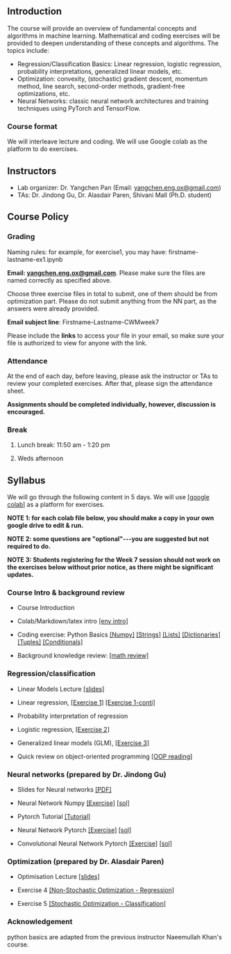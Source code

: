 

## Introduction

The course will provide an overview of fundamental concepts and algorithms in machine learning. Mathematical and coding exercises will be provided to deepen understanding of these concepts and algorithms. The topics include: 

 - Regression/Classification Basics: Linear regression, logistic regression, probability interpretations, generalized linear models, etc.
 - Optimization: convexity, (stochastic) gradient descent, momentum method, line search, second-order methods, gradient-free optimizations, etc.
 - Neural Networks: classic neural network architectures and training techniques using PyTorch and TensorFlow.

### Course format

We will interleave lecture and coding. We will use Google colab as the platform to do exercises. 
                
## Instructors

- Lab organizer: Dr. Yangchen Pan (Email: yangchen.eng.ox@gmail.com)
- TAs: Dr. Jindong Gu, Dr. Alasdair Paren, Shivani Mall (Ph.D. student)

## Course Policy

### Grading

Naming rules: for example, for exercise1, you may have: firstname-lastname-ex1.ipynb

**Email: yangchen.eng.ox@gmail.com**. Please make sure the files are named correctly as specified above. 

Choose three exercise files in total to submit, one of them should be from optimization part. Please do not submit anything from the NN part, as the answers were already provided. 

**Email subject line**: Firstname-Lastname-CWMweek7

Please include the **links** to access your file in your email, so make sure your file is authorized to view for anyone with the link. 

### Attendance

At the end of each day, before leaving, please ask the instructor or TAs to review your completed exercises. After that, please sign the attendance sheet.

**Assignments should be completed individually, however, discussion is encouraged.**

### Break

1. Lunch break: 11:50 am - 1:20 pm

2. Weds afternoon

## Syllabus

We will go through the following content in 5 days. We will use [[google colab]](https://colab.research.google.com/) as a platform for exercises. 

**NOTE 1: for each colab file below, you should make a copy in your own google drive to edit & run.**

**NOTE 2: some questions are "optional"---you are suggested but not required to do.**

**NOTE 3: Students registering for the Week 7 session should not work on the exercises below without prior notice, as there might be significant updates.**

### Course Intro & background review

- Course Introduction

- Colab/Markdown/latex intro [[env intro]](https://colab.research.google.com/drive/1DHVIdXVouXhQmnusmR-JLGBqT2_TsxCF?usp=sharing) 

- Coding exercise: Python Basics 
[[Numpy]](https://colab.research.google.com/drive/1N_LQdkRL-PrQqtrUtKOXDDRxKW7Whioh?usp=sharing)
[[Strings]](https://colab.research.google.com/drive/16QB0e6reXr0aYg3QMJbb2Kjpd93cZ1qJ?usp=sharing)
[[Lists]](https://colab.research.google.com/drive/1cHDaCeHUbNzV-zHpYPRBMNohL4dbxeqB?usp=sharing)
[[Dictionaries]](https://colab.research.google.com/drive/1pofof5pxzbliUlgZOKAA5LdA6YMqGGuK?usp=sharing)
[[Tuples]](https://colab.research.google.com/drive/1nqqTPS9GZYyQ9rdCPbMZFWoKdmjtFZv9?usp=sharing)
[[Conditionals]](https://colab.research.google.com/drive/1XCPvBY14y7wsdAG0yUDtkcPrVPDT9bcL?usp=sharing)

- Background knowledge review: [[math review]](https://colab.research.google.com/drive/1F9KRUyp2iryZYQ8Oi7psbExSlrBvEMo3?usp=sharing)

<!-- Good to read: [[OOP programming]](https://colab.research.google.com/drive/1rWW_xM-Yv9tIyNGRF5QtWpjaCz0KajLu?usp=sharing) -->

### Regression/classification

- Linear Models Lecture [[slides]](https://drive.google.com/file/d/1Ow_0KHG__Dp6ZWc82x-LOvAJAXDbvmxQ/view?usp=sharing)

- Linear regression, [[Exercise 1]](https://colab.research.google.com/drive/1rvxEVveKc6DKwKhrbl3A4hBM3sEq1QjR?usp=sharing) [[Exercise 1-conti]](https://colab.research.google.com/drive/1ZRgz9IXybPCmZxxyXtjhQCZBAt_drSzW?usp=sharing)

- Probability interpretation of regression

- Logistic regression, [[Exercise 2]](https://colab.research.google.com/drive/1uju-Djv8TOOw1lidxq_NamMuHycc83NF?usp=sharing)

- Generalized linear models (GLM), [[Exercise 3]](https://colab.research.google.com/drive/1haTSgsIMBtkYZ0eqkL8hLuOVeppKFcyC?usp=sharing)

- Quick review on object-oriented programming [[OOP reading]](https://colab.research.google.com/drive/1rWW_xM-Yv9tIyNGRF5QtWpjaCz0KajLu?usp=sharing)

### Neural networks (prepared by Dr. Jindong Gu)

- Slides for Neural networks [[PDF]](https://drive.google.com/file/d/1d7RFeJ9n5VrTMrdBliApZEXIrkX52vq2/view)

- Neural Network Numpy [[Exercise]](https://drive.google.com/file/d/1w9-3ap9Atw0R20yRSoo8UYpdq51qhKc6/view?usp=sharing) [[sol]](https://colab.research.google.com/drive/1doo2guLo7-MoQyP4UrHkJq9-_PgZdg6C?usp=sharing)

- Pytorch Tutorial [[Tutorial]](https://drive.google.com/file/d/1aE1byZvbGiLru_KYJfrsqfGlLawcZ1rk/view?usp=sharing)

- Neural Network Pytorch [[Exercise]](https://drive.google.com/file/d/1kvV-1DTSOXhvAS2o4pWtqecdFZrr7s3Z/view?usp=sharing) [[sol]](https://colab.research.google.com/drive/1qusxxDiSs49s3RB2p0OU5c3FPfkZilaw?usp=sharing)

- Convolutional Neural Network Pytorch [[Exercise]](https://drive.google.com/file/d/1xUJQDcyLx04_oWcaBExvmL_Hz9Z2onwX/view?usp=sharing) [[sol]](https://colab.research.google.com/drive/1fdeo_2soVtixGqriy994B9Fx8-gu0L9v?usp=sharing)

### Optimization (prepared by Dr. Alasdair Paren)

- Optimisation Lecture [[slides]](https://drive.google.com/file/d/1eM_SjYgUpyzrEwB-i4hM5Zy21C4VieP7/view?usp=drive_link)

- Exercise 4 [[Non-Stochastic Optimization - Regression]](https://colab.research.google.com/drive/1EPulpOW-NTD636nWmQvYE4VsaFFlEo1y?usp=sharing)

- Exercise 5 [[Stochastic Optimization - Classification]](https://colab.research.google.com/drive/1RPdLruCBmRppRHvSDi963P_0dxBJjwWT?usp=sharing)

<!-- - Cross Entropy Gradient Derivation [[pdf - will take down on sunday]](https://drive.google.com/file/d/1qomMLFbK4uiRLZvfJQ1Gk9ZH-v93yFEz/view?usp=drive_link) -->

### Acknowledgement

python basics are adapted from the previous instructor Naeemullah Khan's course.
